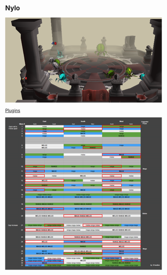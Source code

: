 
## Nylo
![](/assets/img/Nylo-2.png)



[Plugins](Nylo/Plugins)








![](/assets/img/Nylo-1.png)
